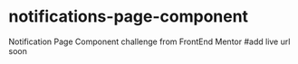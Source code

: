 # notifications-page-component
Notification Page Component challenge from FrontEnd Mentor
#add live url soon
